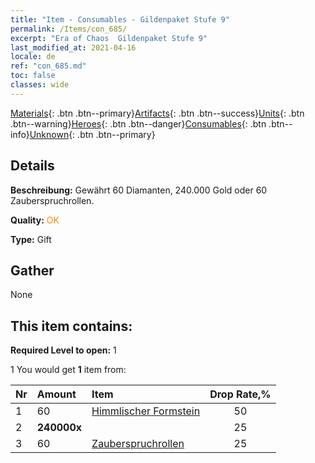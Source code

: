 ```yaml
---
title: "Item - Consumables - Gildenpaket Stufe 9"
permalink: /Items/con_685/
excerpt: "Era of Chaos  Gildenpaket Stufe 9"
last_modified_at: 2021-04-16
locale: de
ref: "con_685.md"
toc: false
classes: wide
---
```

 [Materials](/de/Items/){: .btn .btn--primary}[Artifacts](/de/Items/Artifacts/){: .btn .btn--success}[Units](/de/Items/Units/){: .btn .btn--warning}[Heroes](/de/Items/Heroes/){: .btn .btn--danger}[Consumables](/de/Items/Consumables/){: .btn .btn--info}[Unknown](/de/Items/Unknown/){: .btn .btn--primary}

## Details
 **Beschreibung:** Gewährt 60 Diamanten, 240.000 Gold oder 60 Zauberspruchrollen.

 **Quality:** <span style="color: #FF8C00">OK</span>

 **Type:** Gift

## Gather

  None

## This item contains:

 **Required Level to open:** 1

 1 You would get **1** item  from:

  | Nr | Amount |     Item    | Drop Rate,% |
  |:---|:-------|:------------|:---------:|
  | 1 | 60 | [Himmlischer Formstein](/de/Items/art_188/) | 50 | 
  | 2 |  **240000x** | <i class="fas fa-coins"/> | 25 | 
  | 3 | 60 | [Zauberspruchrollen](/de/Items/con_694/) | 25 | 

